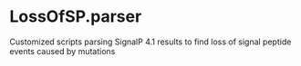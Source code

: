 # LossOfSP.parser
Customized scripts parsing SignalP 4.1 results to find loss of signal peptide events caused by mutations
